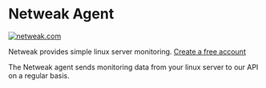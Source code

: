 # Netweak Agent

[![netweak.com](https://netweak.com.test/img/logo/256h/logo-dark.png)](https://netweak.com)

Netweak provides simple linux server monitoring. [Create a free account](https://netweak.com/register)

The Netweak agent sends monitoring data from your linux server to our API on a regular basis. 
